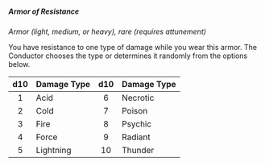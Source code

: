##### Armor of Resistance
<!-- markdownlint-disable link-image-reference-definitions -->
[_metadata_:item_name]:- "Armor of Resistance"
[_metadata_:item_type]:- "Armor"
[_metadata_:armor_type]:- "light, medium, or heavy"
[_metadata_:ac_modifier]:- "depends on armor type"
[_metadata_:armor_modification]:- "true"
[_metadata_:item_is_worn]:- "true"
[_metadata_:item_is_worn_body_part]:- "same as base armor"
[_metadata_:item_rarity]:- "rare"
[_metadata_:item_cursed]:- "false"
[_metadata_:requires_attunement]:- "true"
[_metadata_:requires_attunement_by_alignment]:- "any"
[_metadata_:requires_attunement_by_ancestry]:- "any"
[_metadata_:requires_attunement_by_class]:- "any"
[_metadata_:requires_attunement_by_spellcaster]:- "false"
[_metadata_:added_resistances]:- "one of Acid, Cold, Fire, Force, Lightning, Necrotic, Poison, Psychic, Radiant, Thunder"
<!-- markdownlint-disable-next-line no-emphasis-as-heading -->
_Armor (light, medium, or heavy), rare (requires attunement)_

You have resistance to one type of damage while you wear this armor.
The Conductor chooses the type or determines it randomly from the options below.

| d10 | Damage Type | d10 | Damage Type |
|:---:|:------------|:---:|:------------|
|  1  | Acid        |  6  | Necrotic    |
|  2  | Cold        |  7  | Poison      |
|  3  | Fire        |  8  | Psychic     |
|  4  | Force       |  9  | Radiant     |
|  5  | Lightning   | 10  | Thunder     |
